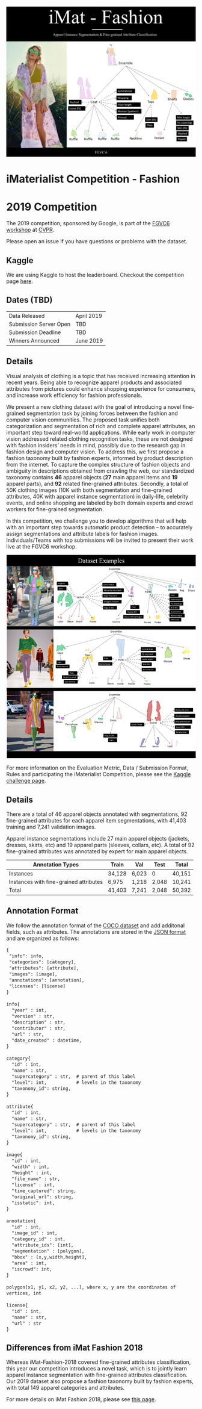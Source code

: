 ![banner](assets/banner.jpg)

# iMaterialist Competition - Fashion

# 2019 Competition
The 2019 competition, sponsored by Google, is part of the [FGVC6 workshop](http://fgvc.org) at [CVPR](http://cvpr2019.thecvf.com/). 

Please open an issue if you have questions or problems with the dataset.



## Kaggle
We are using Kaggle to host the leaderboard. Checkout the competition page [here](https://www.kaggle.com/c/imaterialist-challenge-fashion-2019).



## Dates (TBD)
|||
|----|---------------|
Data Released| April 2019|
Submission Server Open | TBD|
Submission Deadline|  TBD|
Winners Announced| June 2019|



## Details

Visual analysis of clothing is a topic that has received increasing attention in recent years. Being able to recognize apparel products and associated attributes from pictures could enhance shopping experience for consumers, and increase work efficiency for fashion professionals.

We present a new clothing dataset with the goal of introducing a novel fine-grained segmentation task by joining forces between the fashion and computer vision communities. The proposed task unifies both categorization and segmentation of rich and complete apparel attributes, an important step toward real-world applications. While early work in computer vision addressed related clothing recognition tasks, these are not designed with fashion insiders’ needs in mind, possibly due to the research gap in fashion design and computer vision. To address this, we first propose a fashion taxonomy built by fashion experts, informed by product description from the internet. To capture the complex structure of fashion objects and ambiguity in descriptions obtained from crawling the web, our standardized taxonomy contains **46** apparel objects (**27** main apparel items and **19** apparel parts), and **92** related fine-grained attributes. Secondly, a total of 50K clothing images (10K with both segmentation and fine-grained attributes, 40K with apparel instance segmentation) in daily-life, celebrity events, and online shopping are labeled by both domain experts and crowd workers for fine-grained segmentation.

In this competition, we challenge you to develop algorithms that will help with an important step towards automatic product detection – to accurately assign segmentations and attribute labels for fashion images. Individuals/Teams with top submissions will be invited to present their work live at the FGVC6 workshop.



![example](assets/example.jpg)

For more information on the Evaluation Metric, Data / Submission Format, Rules and participating the iMaterialist Competition, please see the [Kaggle challenge page](https://www.kaggle.com/c/imaterialist-challenge-fashion-2019).



## Details

There are a total of 46 apparel objects annotated with segmentations, 92 fine-grained attributes for each apparel item segmentations, with 41,403 training and 7,241 validation images.

Apparel instance segmentations include 27 main apparel objects  (jackets, dresses, skirts, etc) and 19 apparel parts (sleeves, collars, etc). A total of 92 fine-grained attributes was annotated by expert for main apparel objects.

| Annotation Types                       | Train  | Val   | Test  | Total  |
| -------------------------------------- | ------ | ----- | ----- | ------ |
| Instances                              | 34,128 | 6,023 | 0     | 40,151 |
| Instances with fine-grained attributes | 6,975  | 1,218 | 2,048 | 10,241 |
| Total                                  | 41,403 | 7,241 | 2,048 | 50,392 |



## Annotation Format

We follow the annotation format of the [COCO dataset](http://mscoco.org/dataset/#download) and add additonal fields, such as attributes. The annotations are stored in the [JSON format](http://www.json.org/) and are organized as follows: 

```
{
 "info": info,
 "categories": [category],
 "attributes": [attribute],
 "images": [image],
 "annotations": [annotation],
 "licenses": [license]
}

info{
  "year" : int,
  "version" : str,
  "description" : str,
  "contributor" : str,
  "url" : str,
  "date_created" : datetime,
}

category{
  "id" : int,
  "name" : str,
  "supercategory" : str,  # parent of this label
  "level": int,           # levels in the taxonomy
  "taxonomy_id": string,
}

attribute{
  "id" : int,
  "name" : str,
  "supercategory" : str,  # parent of this label
  "level": int,           # levels in the taxonomy
  "taxonomy_id": string,
}

image{
  "id" : int,
  "width" : int,
  "height" : int,
  "file_name" : str,
  "license" : int,
  "time_captured": string,
  "original_url": string,
  "isstatic": int, 
}

annotation{
  "id" : int,
  "image_id" : int,
  "category_id" : int,
  "attribute_ids": [int],
  "segmentation" : [polygon],
  "bbox" : [x,y,width,height],
  "area" : int,
  "iscrowd": int,
}

polygon[x1, y1, x2, y2, ...], where x, y are the coordinates of vertices, int

license{
  "id" : int,
  "name" : str,
  "url" : str
}
```



## Differences from iMat Fashion 2018

Whereas iMat-Fashion-2018 covered fine-grained attributes classification, this year our competition introduces a novel task, which is to jointly learn apparel instance segmentation with fine-grained attributes classification. Our 2019 dataset also propose a fashion taxonomy built by fashion experts, with total 149 apparel categories and attributes. 

For more details on iMat Fashion 2018, please see [this page](https://www.kaggle.com/c/imaterialist-challenge-fashion-2018).

